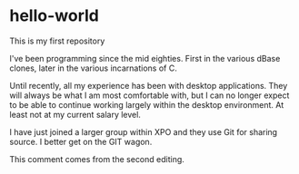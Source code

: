 # hello-world
This is my first repository

I've been programming since the mid eighties.  First in the various dBase clones, later in the various incarnations of C.

Until recently, all my experience has been with desktop applications.  They will always be what I am most comfortable with, but I can no longer expect to be able to continue working largely within the desktop environment.  At least not at my current salary level.

I have just joined a larger group within XPO and they use Git for sharing source.  I better get on the GIT wagon.

This comment comes from the second editing.
